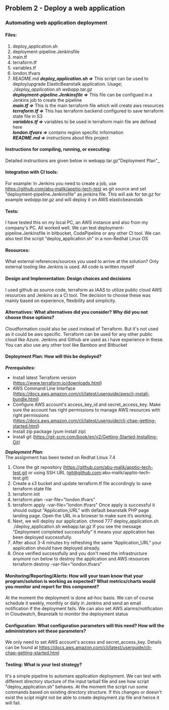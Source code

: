 ## Problem 2 - Deploy a web application
### Automating web application deployment

#### Files:
1. deploy_application.sh
2. deployment-pipeline.Jenkinsfile
3. main.tf
4. terraform.tf
5. variables.tf
6. london.tfvars
7. README.md
**_deploy_application.sh =>_** This script can be used to deploy/upgrade ElasticBeanstalk application. Usage;
	       *./deploy_application.sh webapp.tar.gz*  
**_deployment-pipeline.Jenkinsfile =>_** This file can be configued in a Jenkins job to create the pipeline  
**_main.tf =>_** This is the main terraform file which will create aws resources  
**_terraform.tf =>_** This has terraform backend configured to save terraform state file in S3  
**_variables.tf =>_** variables to be used in terraform main file are defined here  
**_london.tfvars =>_** contains region specific information  
**_README.md =>_** instructions about this project
#### Instructions for compiling, running, or executing:  
Detailed instructions are given below in webapp.tar.gz"Deployment Plan"_
#### Integration with CI tools:  
For example: In Jenkins you need to create a job, use https://github.com/abu-malik/apptio-tech-test as git source and set "deployment-pipeline.Jenkinsfile" as jenkins file. This will ask for _tar.gz_ for example _webapp.tar.gz_ and will deploy it on AWS elasticbeanstalk
#### Tests:  
I have tested this on my local PC, an AWS instance and also from my company's PC. All worked well. We can test deployment-pipeline.Jenkinsfile in bitbucket, CodePipeline or any other CI tool. We can also test the script "deploy_application.sh" in a non-Redhat Linux OS
#### Resources: 
What external references/sources you used to arrive at the solution? 
Only external tooling like Jenkins is used. All code is written myself
#### Design and Implementation: Design choices and decisions
I used github as source code, terraform as IAAS to utilize public cloud AWS resources and Jenkins as a CI tool. The decision to choose these was mainly based on experience, flexibility and simplicity.
#### Alternatives: What alternatives did you consider? Why did you not choose those options?
Cloudformation could also be used instead of Terraform. But it's not used as it could be aws specific. Terraform can be used for any other public cloud like Azure. Jenkins and Github are used as i have experience in these. You can also use any other tool like Bamboo and Bitbucket

#### Deployment Plan: How will this be deployed?
**_Prerequisites:_**
 - Install latest Terraform version (https://www.terraform.io/downloads.html)
 - AWS Command Line Interface (https://docs.aws.amazon.com/cli/latest/userguide/awscli-install-bundle.html)
 - Configure AWS account's access_key_id and secret_access_key. Make sure the account has right permissions to manage AWS resources with right permissions (https://docs.aws.amazon.com/cli/latest/userguide/cli-chap-getting-started.html)
 - Install zip package (yum install zip)
 - Install git (https://git-scm.com/book/en/v2/Getting-Started-Installing-Git)  

**_Deployment Plan:_**  
The assignment has been tested on Redhat Linux 7.4
1. Clone the git repository (https://github.com/abu-malik/apptio-tech-test.git or using SSH URL (git@github.com:abu-malik/apptio-tech-test.git)
2. Create a s3 bucket and update terraform.tf file accordingly to save terraform state file
3. terraform init
4. terraform plan -var-file="london.tfvars"
5. terraform apply -var-file="london.tfvars"
Once apply is successful it should output “Application_URL” with default beanstalk PHP page landing page. Open the URL in a browser to make sure it’s working.
6. Next, we will deploy our application.
chmod 777 deploy_application.sh
./deploy_application.sh webapp.tar.gz
If you see the message “Deployment completed successfully” it means your application has been deployed successfully.
7. After about 3-4 minutes try refreshing the same “Application_URL” your application should have deployed already.
8. Once verified successfully and you don't need the infrastructure anymore run below to destroy the application and AWS resources
terraform destroy -var-file="london.tfvars"
#### Monitoring/Reporting/Alerts: How will your team know that your program/solution is working as expected? What metrics/charts would you monitor and report for this component?
At the moment the deployment is done ad-hoc basis. We can of course schedule it weekly, monthly or daily in Jenkins and send an email notification if the deployment fails. We can also set AWS alarms/notification in Cloudwatch, Beanstalk to monitor the deployment status
#### Configuration: What configuration parameters will this need? How will the administrators set these parameters?
We only need to set AWS account's access and secret_access_key. Details can be found at https://docs.aws.amazon.com/cli/latest/userguide/cli-chap-getting-started.html
#### Testing: What is your test strategy?
It's a simple pipeline to automare application deployment. We can test with different directory stucture of the input tarball file and see how script "deploy_application.sh" behaves. At the moment the script run some commands based on existing directory structure. If this changes or doesn't exist the scipt might not be able to create deployment zip file and hence it will fail.
